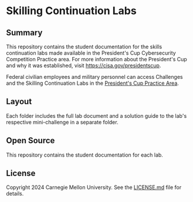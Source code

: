 # Skilling Continuation Labs

## Summary

This repository contains the student documentation for the skills continuation labs made available in the President's Cup Cybersecurity Competition Practice area. For more information about the President's Cup and why it was established, visit <https://cisa.gov/presidentscup>.

Federal civilian employees and military personnel can access Challenges and the Skilling Continuation Labs in the [President's Cup Practice Area](https://presidentscup.cisa.gov/gb/home).

## Layout

Each folder includes the full lab document and a solution guide to the lab's respective mini-challenge in a separate folder.

## Open Source

This repository contains the student documentation for each lab.

## License

Copyright 2024 Carnegie Mellon University. See the [LICENSE.md](../LICENSE.md) file for details.
